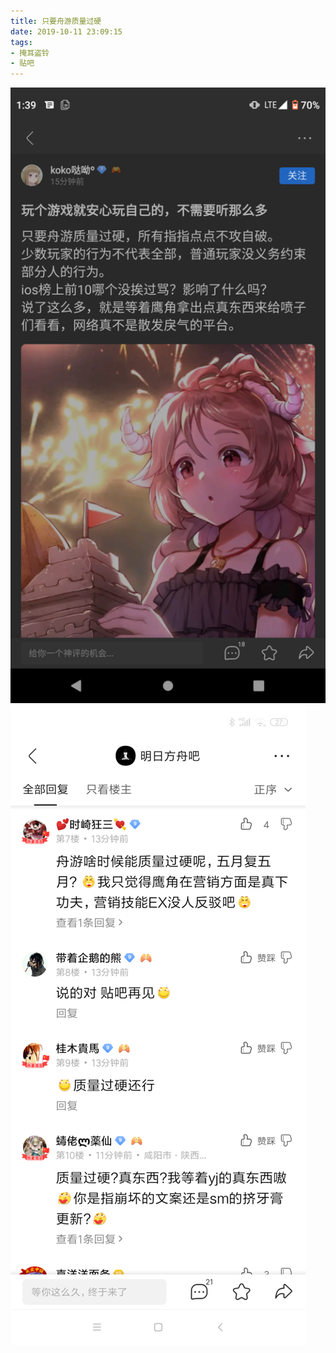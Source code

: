 ```yaml
---
title: 只要舟游质量过硬
date: 2019-10-11 23:09:15
tags:
- 掩耳盗铃
- 贴吧
---
```

![](2019-10-11-23-09/01.jpg)
![](2019-10-11-23-09/02.jpg)
